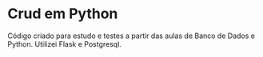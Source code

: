 # Crud em Python

Código criado para estudo e testes a partir das aulas de Banco de Dados e Python. Utilizei Flask e Postgresql. 
